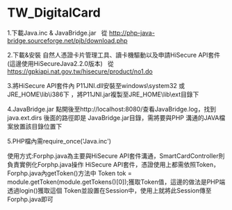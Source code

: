 # TW_DigitalCard

1.下載Java.inc & JavaBridge.jar    從  http://php-java-bridge.sourceforge.net/pjb/download.php


2.下載&安裝 自然人憑證卡片管理工具、讀卡機驅動以及申請HiSecure API套件 (這邊使用HiSecureJava2.2.0版本)
     從  https://gpkiapi.nat.gov.tw/hisecure/product/no1.do
  
  
3.將HiSecure API套件內 P11JNI.dll安裝至windows\system32 或 JRE_HOME\lib\i386下
  ，將P11JNI.jar複製至JRE_HOME\lib\ext目錄下
  

4.JavaBridge.jar 點開後至http://localhost:8080/查看JavaBridge.log，找到java.ext.dirs 後面的路徑即是
  JavaBridge.jar目錄，需將要與PHP 溝通的JAVA檔案放置該目錄位置下
  
  
5.PHP檔內需require_once('Java.inc')


使用方式:Forphp.java為主要與HiSecure API套件溝通，SmartCardController則負責實例化Forphp.java操作
        HiSecure API套件，憑證使用上都需依照Token，Forphp.java內getToken()方法中 Token tok = 
        module.getToken(module.getTokens()[0]);獲取Token值，這邊的做法是PHP端透過login()獲取這個
        Token並設置在Session中，使用上就將此Session傳至Forphp.java即可
